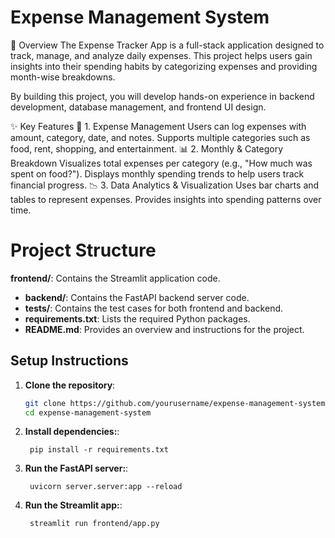 # Expense Management System

📝 Overview
The Expense Tracker App is a full-stack application designed to track, manage, and analyze daily expenses. This project helps users gain insights into their spending habits by categorizing expenses and providing month-wise breakdowns.

By building this project, you will develop hands-on experience in backend development, database management, and frontend UI design.

✨ Key Features
🚀 1. Expense Management
Users can log expenses with amount, category, date, and notes.
Supports multiple categories such as food, rent, shopping, and entertainment.
📊 2. Monthly & Category Breakdown
Visualizes total expenses per category (e.g., "How much was spent on food?").
Displays monthly spending trends to help users track financial progress.
📉 3. Data Analytics & Visualization
Uses bar charts and tables to represent expenses.
Provides insights into spending patterns over time.

# Project Structure

 **frontend/**: Contains the Streamlit application code.
- **backend/**: Contains the FastAPI backend server code.
- **tests/**: Contains the test cases for both frontend and backend.
- **requirements.txt**: Lists the required Python packages.
- **README.md**: Provides an overview and instructions for the project.


## Setup Instructions

1. **Clone the repository**:
   ```bash
   git clone https://github.com/yourusername/expense-management-system.git
   cd expense-management-system
   ```
1. **Install dependencies:**:   
   ```commandline
    pip install -r requirements.txt
   ```
1. **Run the FastAPI server:**:   
   ```commandline
    uvicorn server.server:app --reload
   ```
1. **Run the Streamlit app:**:   
   ```commandline
    streamlit run frontend/app.py
   ```